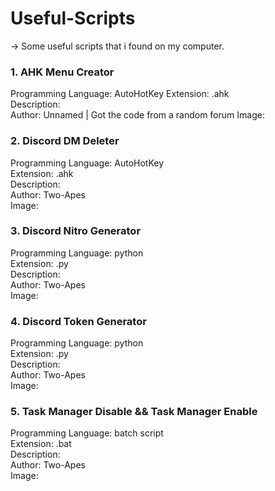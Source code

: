 # Useful-Scripts
-> Some useful scripts that i found on my computer.
### 1. AHK Menu Creator
Programming Language: AutoHotKey
Extension: .ahk   
Description:    
Author: Unnamed | Got the code from a random forum
Image:    

### 2. Discord DM Deleter
Programming Language: AutoHotKey    
Extension: .ahk   
Description:    
Author: Two-Apes    
Image:

### 3. Discord Nitro Generator
Programming Language: python    
Extension: .py    
Description:    
Author: Two-Apes    
Image:

### 4. Discord Token Generator
Programming Language: python    
Extension: .py    
Description:    
Author: Two-Apes    
Image:

### 5. Task Manager Disable && Task Manager Enable    
Programming Language: batch script    
Extension: .bat     
Description:      
Author: Two-Apes      
Image:    

